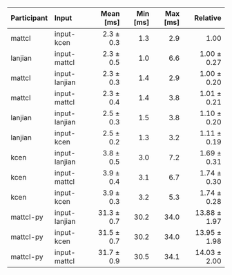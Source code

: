 | Participant | Input | Mean [ms] | Min [ms] | Max [ms] | Relative |
|:---|:---|---:|---:|---:|---:|
| mattcl | input-kcen | 2.3 ± 0.3 | 1.3 | 2.9 | 1.00 |
| lanjian | input-mattcl | 2.3 ± 0.5 | 1.0 | 6.6 | 1.00 ± 0.27 |
| mattcl | input-lanjian | 2.3 ± 0.3 | 1.4 | 2.9 | 1.00 ± 0.20 |
| mattcl | input-mattcl | 2.3 ± 0.4 | 1.4 | 3.8 | 1.01 ± 0.21 |
| lanjian | input-lanjian | 2.5 ± 0.3 | 1.5 | 3.8 | 1.10 ± 0.20 |
| lanjian | input-kcen | 2.5 ± 0.2 | 1.3 | 3.2 | 1.11 ± 0.19 |
| kcen | input-lanjian | 3.8 ± 0.5 | 3.0 | 7.2 | 1.69 ± 0.31 |
| kcen | input-mattcl | 3.9 ± 0.4 | 3.1 | 6.7 | 1.74 ± 0.30 |
| kcen | input-kcen | 3.9 ± 0.3 | 3.2 | 5.3 | 1.74 ± 0.28 |
| mattcl-py | input-lanjian | 31.3 ± 0.7 | 30.2 | 34.0 | 13.88 ± 1.97 |
| mattcl-py | input-kcen | 31.5 ± 0.7 | 30.2 | 34.0 | 13.95 ± 1.98 |
| mattcl-py | input-mattcl | 31.7 ± 0.9 | 30.5 | 34.1 | 14.03 ± 2.00 |
